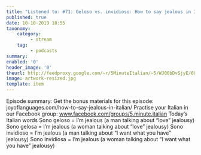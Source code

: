 ```yaml
---
title: "Listened to: #71: Geloso vs. invidioso: How to say jealous in Italian"
published: true
date: 10-10-2019 18:55
taxonomy:
    category:
         - stream
    tag:
         - podcasts
summary:
enabled: '0'
header_image: '0'
theurl: http://feedproxy.google.com/~r/5MinuteItalian/~5/WJ00bDvSjyE/686210611-5-minute-italian-how-to-say-jealous-in-italian.mp3
image: artwork-resized.jpg
template: item
---
```

 
Episode summary: Get the bonus materials for this episode: joyoflanguages.com/how-to-say-jealous-in-italian/ Practise your Italian in our Facebook group: www.facebook.com/groups/5.minute.italian Today’s Italian words Sono geloso = I’m jealous (a man talking about “love” jealousy) Sono gelosa = I’m jealous (a woman talking about “love” jealousy) Sono invidioso = I’m jealous (a man talking about “I want what you have” jealousy) Sono invidiosa = I’m jealous (a woman talking about “I want what you have” jealousy)
